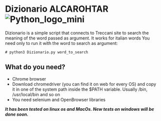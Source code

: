 # Dizionario ALCAROHTAR ![Python_logo_mini](https://user-images.githubusercontent.com/89790994/132233323-31f21542-912d-4422-a8ae-3f0cd2d11c8a.jpg)
Dizionario is a simple script that connects to Treccani site to search the meaning of the word passed as argument. It works for italian words
You need only to run it with the word to search as argument:

    # python3 Dizionario.py word_to_search
  
## What do you need?
- Chrome browser
- Download chromedriver (you can find it on web for every OS) and copy it in one of the system path inside the $PATH variable. Usually /bin, /usr/local/bin and so on
- You need selenium and OpenBrowser libraries


***It has been tested on linux os and MacOs. New tests on windows will be done soon.***  
